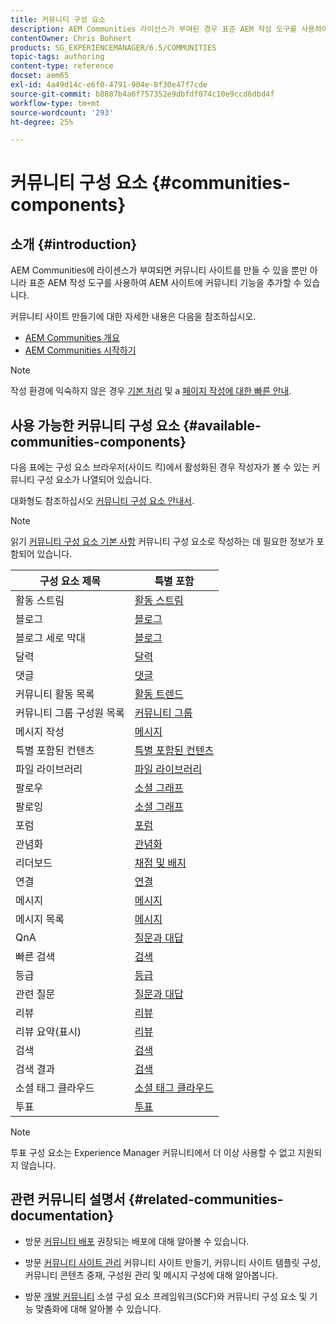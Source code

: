 ```yaml
---
title: 커뮤니티 구성 요소
description: AEM Communities 라이선스가 부여된 경우 표준 AEM 작성 도구를 사용하여 모든 AEM 사이트에 커뮤니티 기능을 추가할 수 있습니다.
contentOwner: Chris Bohnert
products: SG_EXPERIENCEMANAGER/6.5/COMMUNITIES
topic-tags: authoring
content-type: reference
docset: aem65
exl-id: 4a49d14c-e6f0-4791-904e-8f30e47f7cde
source-git-commit: b8887b4a6f757352e9dbfdf074c10e9ccd6dbd4f
workflow-type: tm+mt
source-wordcount: '293'
ht-degree: 25%

---
```


# 커뮤니티 구성 요소 {#communities-components}

## 소개 {#introduction}

AEM Communities에 라이센스가 부여되면 커뮤니티 사이트를 만들 수 있을 뿐만 아니라 표준 AEM 작성 도구를 사용하여 AEM 사이트에 커뮤니티 기능을 추가할 수 있습니다.

커뮤니티 사이트 만들기에 대한 자세한 내용은 다음을 참조하십시오.

* [AEM Communities 개요](/help/communities/overview.md)
* [AEM Communities 시작하기](/help/communities/getting-started.md)

>[!NOTE]
>
>작성 환경에 익숙하지 않은 경우 [기본 처리](/help/sites-authoring/basic-handling.md) 및 a [페이지 작성에 대한 빠른 안내](/help/sites-authoring/qg-page-authoring.md).

## 사용 가능한 커뮤니티 구성 요소 {#available-communities-components}

다음 표에는 구성 요소 브라우저(사이드 킥)에서 활성화된 경우 작성자가 볼 수 있는 커뮤니티 구성 요소가 나열되어 있습니다.

대화형도 참조하십시오 [커뮤니티 구성 요소 안내서](/help/communities/components-guide.md).

>[!NOTE]
>
>읽기 [커뮤니티 구성 요소 기본 사항](/help/communities/basics.md) 커뮤니티 구성 요소로 작성하는 데 필요한 정보가 포함되어 있습니다.

| **구성 요소 제목** | **특별 포함** |
|---|---|
| 활동 스트림 | [활동 스트림](/help/communities/activities.md) |
| 블로그 | [블로그](/help/communities/blog-feature.md) |
| 블로그 세로 막대 | [블로그](/help/communities/blog-feature.md) |
| 달력 | [달력](/help/communities/calendar.md) |
| 댓글 | [댓글](/help/communities/comments.md) |
| 커뮤니티 활동 목록 | [활동 트렌드](/help/communities/trends.md) |
| 커뮤니티 그룹 구성원 목록 | [커뮤니티 그룹](/help/communities/creating-groups.md) |
| 메시지 작성 | [메시지](/help/communities/configure-messaging.md) |
| 특별 포함된 컨텐츠 | [특별 포함된 컨텐츠](/help/communities/featured.md) |
| 파일 라이브러리 | [파일 라이브러리](/help/communities/file-library.md) |
| 팔로우 | [소셜 그래프](/help/communities/socialgraph.md) |
| 팔로잉 | [소셜 그래프](/help/communities/socialgraph.md) |
| 포럼 | [포럼](/help/communities/forum.md) |
| 관념화 | [관념화](/help/communities/ideation-feature.md) |
| 리더보드 | [채점 및 배지](/help/communities/enabling-leaderboard.md) |
| 연결 | [연결](/help/communities/liking.md) |
| 메시지 | [메시지](/help/communities/configure-messaging.md) |
| 메시지 목록 | [메시지](/help/communities/configure-messaging.md) |
| QnA | [질문과 대답](/help/communities/working-with-qna.md) |
| 빠른 검색 | [검색](/help/communities/search.md) |
| 등급 | [등급](/help/communities/rating.md) |
| 관련 질문 | [질문과 대답](/help/communities/working-with-qna.md) |
| 리뷰 | [리뷰](/help/communities/reviews.md) |
| 리뷰 요약(표시) | [리뷰](/help/communities/reviews.md) |
| 검색 | [검색](/help/communities/search.md) |
| 검색 결과 | [검색](/help/communities/search.md) |
| 소셜 태그 클라우드 | [소셜 태그 클라우드](/help/communities/tagcloud.md) |
| 투표 | [투표](/help/communities/voting.md) |

>[!NOTE]
>
>투표 구성 요소는 Experience Manager 커뮤니티에서 더 이상 사용할 수 없고 지원되지 않습니다.

## 관련 커뮤니티 설명서 {#related-communities-documentation}

* 방문 [커뮤니티 배포](/help/communities/deploy-communities.md) 권장되는 배포에 대해 알아볼 수 있습니다.

* 방문 [커뮤니티 사이트 관리](/help/communities/administer-landing.md) 커뮤니티 사이트 만들기, 커뮤니티 사이트 템플릿 구성, 커뮤니티 콘텐츠 중재, 구성원 관리 및 메시지 구성에 대해 알아봅니다.

* 방문 [개발 커뮤니티](/help/communities/communities.md) 소셜 구성 요소 프레임워크(SCF)와 커뮤니티 구성 요소 및 기능 맞춤화에 대해 알아볼 수 있습니다.
